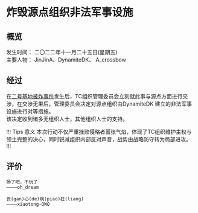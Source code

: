 # 炸毁源点组织非法军事设施
## 概览
发生时间： 二〇二二年十一月二十五日(星期五)  
主要人物： JinJinA、DynamiteDK、 A_crossbow

## 经过
在[二号基地被炸事件](20221125.md)发生后，TC组织管理委员会立刻就此事与源点方面进行交涉，在交涉无果后，管理委员会决定对源点组织由DynamiteDK 建立的非法军事设施进行对等措施。  
该决定收到诸多无组织人士，其他组织人士的支持。 

!!! Tips 意义
本次行动不仅严重挫败侵略者嚣张气焰，体现了TC组织维护主权与领土完整的决心，同时锐减组织内部反对声音，战势由战略防守转为局部进攻。
!!!

## 评价
    扬了吧，不玩了
    ————oh_dream

    丧(gan)心(de)病(piao)狂(liang)
    ————xiaotong-QWQ

    
